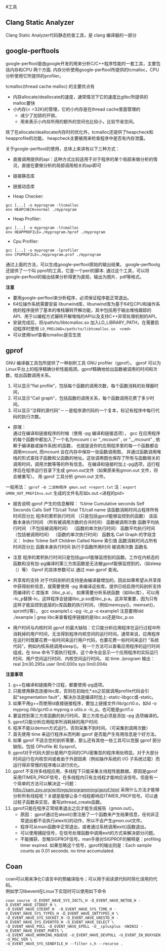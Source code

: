 #工具

## Clang Static Analyzer
Clang Static Analyzer代码静态检查工具，是 clang 编译器的一部分

## google-perftools
google-perftool是由google开发的用来分析C/C++程序性能的一套工具，主要包括内存和CPU 两个方面.
内存分析使用google-perftool所提供的tcmalloc，CPU分析使用它所提供的profiler。

tcmalloc(thread cache malloc) 的主要优点有
   * 内存allocate/deallocate的速度，通常情况下它的速度比glibc所提供的 malloc要快
   * 小内存(< =32K)的管理，它的小内存是在thread cache里面管理的
      * 减少了加锁的开销，
      * 用来表示小内存所用的额外的空间也比较小，比较节省空间。

除了在allocate/deallocate内存时的优化外，tcmalloc还提供了heapcheck和heapprofile的功能。
heapcheck主要被用来检查程序中是否有内存泄露。

关于google-perftool的使用，总体上来讲有以下三种方式：
   * 直接调用提供的api：这种方式比较适用于对于程序的某个局部来做分析的情况，直接在要做分析的局部调用相关的api即可
   * 链接静态库
   * 链接动态库

* Heap Checker:
```shell
gcc [...] -o myprogram -ltcmalloc
env HEAPCHECK=normal ./myprogram
```
* Heap Profiler:
```shell
gcc [...] -o myprogram -ltcmalloc
env HEAPPROFILE=./myprogram.hprof ./myprogram
```
* Cpu Profiler:
```shell
gcc [...] -o myprogram -lprofiler
env CPUPROFILE=./myprogram.prof ./myprogram
```
通过上面的方法，可以生成google-perftool原始的输出结果。
google-perftoolg还提供了一个叫 pprof的工具，它是一个perl的脚本.
通过这个工具，可以将google-perftool的输出结果分析得更为直观，输出为图片、pdf等格式。

**注意**
   * 要用google-perftool来分析程序，必须保证程序能正常退出。
   * 64位操作系统需要安装 libunwind库，libunwind库为基于64位CPU和操作系统的程序提供了基本的堆栈辗转开解功能，其中包括用于输出堆栈跟踪的API、用于以编程方式辗转开解堆栈的API以及支持C++异常处理机制的API。
   * 安装完成后，将/path/to/libtcmalloc.so 加入LD_LIBRARY_PATH，在需要启动程序<cmd>时使用 `LD_PRELOAD=/path/to/libtcmalloc.so  <cmd>`
   * 可以使用lsof查看tcmalloc是否生效

## gprof
GNU 编译器工具包所提供了一种剖析工具 GNU profiler（gprof）。
gprof 可以为 Linux平台上的程序精确分析性能瓶颈。gprof精确地给出函数被调用的时间和次数，给出函数调用关系。
   1. 可以显示“flat profile”，包括每个函数的调用次数，每个函数消耗的处理器时间，
   2. 可以显示“Call graph”，包括函数的调用关系，每个函数调用花费了多少时间。
   3. 可以显示“注释的源代码”－－是程序源代码的一个复本，标记有程序中每行代码的执行次数。

* 原理：  
通过在编译和链接程序的时候（使用 -pg 编译和链接选项），
gcc 在应用程序的每个函数中都加入了一个名为mcount ( or  “_mcount”  , or  “__mcount” , 依赖于编译器或操作系统)的函数，
也就是说你的应用程序里的每一个函数都会调用mcount, 而mcount 会在内存中保存一张函数调用图，
并通过函数调用堆栈的形式查找子函数和父函数的地址。这张调用图也保存了所有与函数相关的调用时间，调用次数等等的所有信息。
在编译和链接时加上-pg选项，运行程序后在程序运行目录下生成 gmon.out文件（如果原来有gmon.out 文件，将会被重写）。
用 gprof 工具分析 gmon.out 文件。

一般用法： `gprof –b 二进制程序 gmon.out >report.txt`
注：`export GMON_OUT_PREFIX=x.out` 生成的文件名形如x.out.<进程的pid>

* 报告说明
gprof 产生的信息解释：
  %time	Cumulative
seconds	Self 
Seconds	Calls	Self
TS/call	Total
TS/call	name
该函数消耗时间占程序所有时间百分比	程序的累积执行时间
（只是包括gprof能够监控到的函数）	该函数本身执行时间
（所有被调用次数的合共时间）	函数被调用次数	函数平均执行时间
（不包括被调用时间）
（函数的单次执行时间）	函数平均执行时间
（包括被调用时间）
（函数的单次执行时间）	函数名
Call Graph 的字段含义：
Index	%time	Self	Children	Called	Name
索引值	函数消耗时间占所有时间百分比	函数本身执行时间	执行子函数所用时间	被调用次数	函数名

* 注意
程序的累积执行时间只是包括gprof能够监控到的函数。工作在内核态的函数和没有加-pg编译的第三方库函数是无法被gprof能够监控到的，（如sleep（）等）
Gprof 的具体参数可以 通过 man gprof 查询。

* 共享库的支持
对于代码剖析的支持是由编译器增加的，因此如果希望从共享库中获得剖析信息，就需要使用 -pg 来编译这些库。提供已经启用代码剖析支持而编译的 C 库版本（libc_p.a）。
如果需要分析系统函数（如libc库），可以用 –lc_p替换-lc。这样程序会链接libc_p.so或libc_p.a。这非常重要，因为只有这样才能监控到底层的c库函数的执行时间，（例如memcpy()，memset()，sprintf()等）。
gcc example1.c –pg -lc_p -o example1
注意要用ldd ./example | grep libc来查看程序链接的是libc.so还是libc_p.so

* 用户时间与内核时间
gprof 的最大缺陷：它只能分析应用程序在运行过程中所消耗掉的用户时间，无法得到程序内核空间的运行时间。通常来说，应用程序在运行时既要花费一些时间来运行用户代码，也要花费一些时间来运行 “系统代码”，例如内核系统调用sleep()。
有一个方法可以查看应用程序的运行时间组成，在 time 命令下面执行程序。这个命令会显示一个应用程序的实际运行时间、用户空间运行时间、内核空间运行时间。
如 time ./program
输出：
real    2m30.295s
user    0m0.000s
sys     0m0.004s

**注意事项** 
   1. g++在编译和链接两个过程，都要使用-pg选项。
   2. 只能使用静态连接libc库，否则在初始化*.so之前就调用profile代码会引起“segmentation fault”，解决办法是编译时加上-static-libgcc或-static。
   3. 如果不用g++而使用ld直接链接程序，要加上链接文件/lib/gcrt0.o，如ld -o myprog /lib/gcrt0.o myprog.o utils.o -lc_p。也可能是gcrt1.o
   4. 要监控到第三方库函数的执行时间，第三方库也必须是添加 –pg 选项编译的。
   5. gprof只能分析应用程序所消耗掉的用户时间.
   6. 程序不能以demon方式运行。否则采集不到时间。（可采集到调用次数）
   7. 首先使用 time 来运行程序从而判断 gprof 是否能产生有用信息是个好方法。
   8. 如果 gprof 不适合您的剖析需要，那么还有其他一些工具可以克服 gprof 部分缺陷，包括 OProfile 和 Sysprof。
   9. gprof对于代码大部分是用户空间的CPU密集型的程序用处明显。对于大部分时间运行在内核空间或者由于外部因素（例如操作系统的 I/O 子系统过载）而运行得非常慢的程序难以进行优化。
   10. gprof 不支持多线程应用，多线程下只能采集主线程性能数据。原因是gprof采用ITIMER_PROF信号，在多线程内只有主线程才能响应该信号。但是有一个简单的方法可以解决这一问题：http://sam.zoy.org/writings/programming/gprof.html
采用什么方法才能够分析所有线程呢？关键是能够让各个线程都响应ITIMER_PROF信号。可以通过桩子函数来实现，重写pthread_create函数。
   11. gprof只能在程序正常结束退出之后才能生成报告（gmon.out）。
        * 原因： gprof通过在atexit()里注册了一个函数来产生结果信息，任何非正常退出都不会执行atexit()的动作，所以不会产生gmon.out文件。
        * 程序可从main函数中正常退出，或者通过系统调用exit()函数退出。
        * 可以使用捕捉信号，在信号处理函数中调用exit的方式来解决部分问题。
        * 不能捕获、忽略SIGPROF信号。man手册对SIGPROF的解释是：profiling timer expired. 如果忽略这个信号，gprof的输出则是：Each sample counts as 0.01 seconds. no time accumulated.


## Coan
coan可以用来净化C语言中的预编译指令；可以用于阅读源代码时简化误用的代码。    
例如学习libevent在Linux下实现时可以使用如下命令
```shell
coan source -D_EVENT_HAVE_SYS_IOCTL_H -D_EVENT_HAVE_NETDB_H -D_EVENT_HAVE_STDDEF_H \ 
-D_EVENT_HAVE_STDINT_H  -D_EVENT_HAVE_SYS_TIME_H -D_EVENT_HAVE_SYS_TYPES_H -D_EVENT_HAVE_INTTYPES_H \
-D_EVENT_HAVE_SYS_SOCKET_H -D_EVENT_HAVE_UNISTD_H -D_EVENT_HAVE_SYS_EVENTFD_H -D_EVENT_HAVE_SELECT \
-D_EVENT_HAVE_POLL -D_EVENT_HAVE_EPOLL -U__cplusplus -UWIN32 -U_EVENT_HAVE_EVENT_PORTS \
-U_EVENT_HAVE_WORKING_KQUEUE -U_EVENT_HAVE_DEVPOLL -U_EVENT_IN_DOXYGEN -U_MSC_VER \
-U_EVENT_HAVE_SYS_SENDFILE_H --filter c,h --recurse .
```

